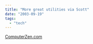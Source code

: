 ```yaml
---
title: "More great utilities via Scott"
date: "2003-09-19"
tags: 
  - "tech"
---
```


[ComputerZen.com](http://www.hanselman.com/blog/PermaLink.aspx?guid=1017b27c-6f96-4311-8197-f23255c506d5 "ComputerZen.com")
